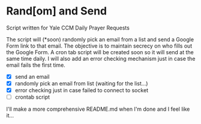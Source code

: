 # Rand[om] and Send 
Script written for Yale CCM Daily Prayer Requests

The script will (*soon) randomly pick an email from a list and send a Google Form link to that email. 
The objective is to maintain secrecy on who fills out the Google Form. A cron tab script will be created
soon so it will send at the same time daily. I will also add an error checking mechanism just in case
the email fails the first time. 

- [x] send an email
- [x] randomly pick an email from list (waiting for the list...)
- [x] error checking just in case failed to connect to socket 
- [ ] crontab script

I'll make a more comprehensive README.md when I'm done and I feel like it...